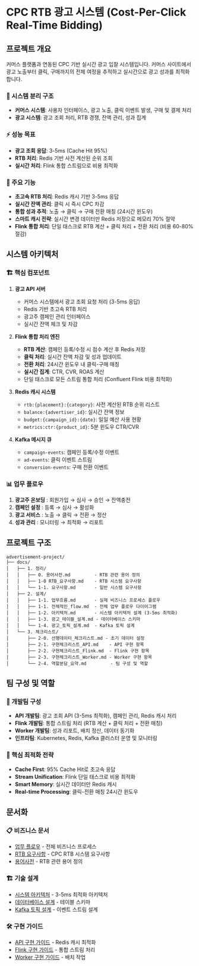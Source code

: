 # CPC RTB 광고 시스템 (Cost-Per-Click Real-Time Bidding)

## 프로젝트 개요
커머스 플랫폼과 연동된 CPC 기반 실시간 광고 입찰 시스템입니다. 커머스 사이트에서 광고 노출부터 클릭, 구매까지의 전체 여정을 추적하고 실시간으로 광고 성과를 최적화합니다.

### 🔄 시스템 분리 구조
- **커머스 시스템**: 사용자 인터페이스, 광고 노출, 클릭 이벤트 발생, 구매 및 결제 처리
- **광고 시스템**: 광고 조회 처리, RTB 경쟁, 잔액 관리, 성과 집계

### ⚡ 성능 목표
- **광고 조회 응답**: 3-5ms (Cache Hit 95%)
- **RTB 처리**: Redis 기반 사전 계산된 순위 조회
- **실시간 처리**: Flink 통합 스트림으로 비용 최적화

### 🎯 주요 기능
- **초고속 RTB 처리**: Redis 캐시 기반 3-5ms 응답
- **실시간 잔액 관리**: 클릭 시 즉시 CPC 차감
- **통합 성과 추적**: 노출 → 클릭 → 구매 전환 매칭 (24시간 윈도우)
- **스마트 캐시 전략**: 실시간 변경 데이터만 Redis 저장으로 메모리 70% 절약
- **Flink 통합 처리**: 단일 태스크로 RTB 계산 + 클릭 처리 + 전환 처리 (비용 60-80% 절감)

## 시스템 아키텍처

### 🏗️ 핵심 컴포넌트
1. **광고 API 서버**
   - 커머스 시스템에서 광고 조회 요청 처리 (3-5ms 응답)
   - Redis 기반 초고속 RTB 처리
   - 광고주 캠페인 관리 인터페이스
   - 실시간 잔액 체크 및 차감

2. **Flink 통합 처리 엔진**
   - **RTB 계산**: 캠페인 등록/수정 시 점수 계산 후 Redis 저장
   - **클릭 처리**: 실시간 잔액 차감 및 성과 업데이트
   - **전환 처리**: 24시간 윈도우 내 클릭-구매 매칭
   - **실시간 집계**: CTR, CVR, ROAS 계산
   - 단일 태스크로 모든 스트림 통합 처리 (Confluent Flink 비용 최적화)

3. **Redis 캐시 시스템**
   - `rtb:{placement}:{category}`: 사전 계산된 RTB 순위 리스트
   - `balance:{advertiser_id}`: 실시간 잔액 정보
   - `budget:{campaign_id}:{date}`: 일일 예산 사용 현황
   - `metrics:ctr:{product_id}`: 5분 윈도우 CTR/CVR

4. **Kafka 메시지 큐**
   - `campaign-events`: 캠페인 등록/수정 이벤트
   - `ad-events`: 클릭 이벤트 스트림
   - `conversion-events`: 구매 전환 이벤트

### 📊 업무 플로우
1. **광고주 온보딩** : 회원가입 → 심사 → 승인 → 잔액충전
2. **캠페인 설정** : 등록 → 심사 → 활성화
3. **광고 서비스** : 노출 → 클릭 → 전환 → 정산
4. **성과 관리** : 모니터링 → 최적화 → 리포트

## 프로젝트 구조

```
advertisement-project/
├── docs/
│   ├── 1. 정리/
│   │   ├── 0. 용어사전.md         - RTB 관련 용어 정의
│   │   ├── 1-0 RTB_요구사항.md    - RTB 시스템 요구사항
│   │   └── 1-1. 요구사항.md       - 일반 시스템 요구사항
│   ├── 2. 설계/
│   │   ├── 1-1. 업무흐름.md       - 실제 비즈니스 프로세스 플로우
│   │   ├── 1-1. 전체적인_flow.md  - 전체 업무 플로우 다이어그램
│   │   ├── 1-2. 아키텍처.md       - 시스템 아키텍처 설계 (3-5ms 최적화)
│   │   ├── 1-3. 광고_테이블_설계.md - 데이터베이스 스키마
│   │   └── 1-4. 광고_토픽_설계.md  - Kafka 토픽 설계
│   └── 3. 체크리스트/
│       ├── 2-0. 선행데이터_체크리스트.md - 초기 데이터 설정
│       ├── 2-1. 구현체크리스트_API.md    - API 구현 항목
│       ├── 2-2. 구현체크리스트_Flink.md  - Flink 구현 항목
│       ├── 2-3. 구현체크리스트_Worker.md - Worker 구현 항목
│       └── 2-4. 역할분담_요약.md         - 팀 구성 및 역할
```

## 팀 구성 및 역할

### 👥 개발팀 구성
- **API 개발팀**: 광고 조회 API (3-5ms 최적화), 캠페인 관리, Redis 캐시 처리
- **Flink 개발팀**: 통합 스트림 처리 (RTB 계산 + 클릭 처리 + 전환 매칭)
- **Worker 개발팀**: 성과 리포트, 배치 정산, 데이터 동기화
- **인프라팀**: Kubernetes, Redis, Kafka 클러스터 운영 및 모니터링

### 🎯 핵심 최적화 전략
- **Cache First**: 95% Cache Hit로 초고속 응답
- **Stream Unification**: Flink 단일 태스크로 비용 최적화
- **Smart Memory**: 실시간 데이터만 Redis 캐시
- **Real-time Processing**: 클릭-전환 매칭 24시간 윈도우

## 문서화

### 📋 비즈니스 문서
- [업무 플로우](docs/2.%20설계/1-1.%20전체적인_flow.md) - 전체 비즈니스 프로세스
- [RTB 요구사항](docs/1.%20정리/1-0%20RTB_요구사항.md) - CPC RTB 시스템 요구사항
- [용어사전](docs/1.%20정리/0.%20용어사전.md) - RTB 관련 용어 정의

### 🏗️ 기술 설계
- [시스템 아키텍처](docs/2.%20설계/1-2.%20아키텍처.md) - 3-5ms 최적화 아키텍처
- [데이터베이스 설계](docs/2.%20설계/1-3.%20광고_테이블_설계.md) - 테이블 스키마
- [Kafka 토픽 설계](docs/2.%20설계/1-4.%20광고_토픽_설계.md) - 이벤트 스트림 설계

### 🛠️ 구현 가이드
- [API 구현 가이드](docs/3.%20체크리스트/2-1.%20구현체크리스트_API.md) - Redis 캐시 최적화
- [Flink 구현 가이드](docs/3.%20체크리스트/2-2.%20구현체크리스트_Flink.md) - 통합 스트림 처리
- [Worker 구현 가이드](docs/3.%20체크리스트/2-3.%20구현체크리스트_Worker.md) - 배치 작업

